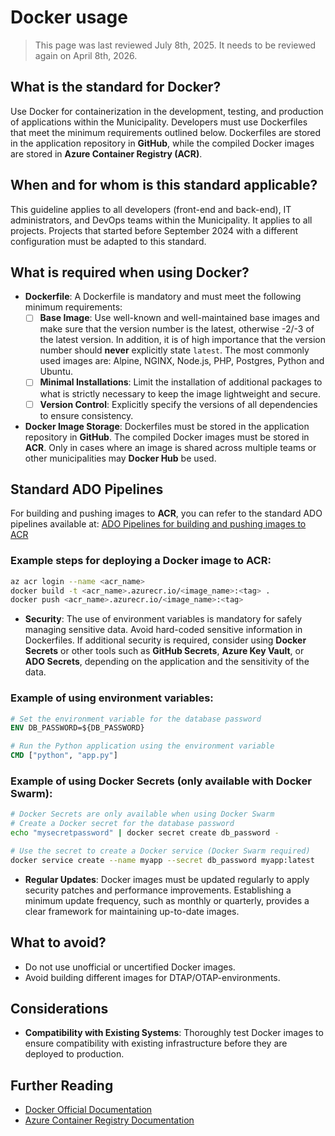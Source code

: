 ﻿# Docker usage
> This page was last reviewed July 8th, 2025. It needs to be reviewed again on April 8th, 2026.
## What is the standard for Docker?
Use Docker for containerization in the development, testing, and production of applications within the Municipality. Developers must use Dockerfiles that meet the minimum requirements outlined below. Dockerfiles are stored in the application repository in **GitHub**, while the compiled Docker images are stored in **Azure Container Registry (ACR)**.

## When and for whom is this standard applicable?
This guideline applies to all developers (front-end and back-end), IT administrators, and DevOps teams within the Municipality. It applies to all projects. Projects that started before September 2024 with a different configuration must be adapted to this standard.

## What is required when using Docker?

- **Dockerfile**: A Dockerfile is mandatory and must meet the following minimum requirements:
    - [ ] **Base Image**: Use well-known and well-maintained base images and make sure that the version number is the latest, otherwise -2/-3 of the latest version. In addition, it is of high importance that the version number should **never** explicitly state `latest`. The most commonly used images are: Alpine, NGINX, Node.js, PHP, Postgres, Python and Ubuntu.
    - [ ] **Minimal Installations**: Limit the installation of additional packages to what is strictly necessary to keep the image lightweight and secure.
    - [ ] **Version Control**: Explicitly specify the versions of all dependencies to ensure consistency.
- **Docker Image Storage**: Dockerfiles must be stored in the application repository in **GitHub**. The compiled Docker images must be stored in **ACR**. Only in cases where an image is shared across multiple teams or other municipalities may **Docker Hub** be used.

## Standard ADO Pipelines

For building and pushing images to **ACR**, you can refer to the standard ADO pipelines available at:
[ADO Pipelines for building and pushing images to ACR](https://github.com/Amsterdam/common-azure-pipelines)

### Example steps for deploying a Docker image to ACR:

```bash
az acr login --name <acr_name>
docker build -t <acr_name>.azurecr.io/<image_name>:<tag> .
docker push <acr_name>.azurecr.io/<image_name>:<tag>
```

- **Security**: The use of environment variables is mandatory for safely managing sensitive data. Avoid hard-coded sensitive information in Dockerfiles. If additional security is required, consider using **Docker Secrets** or other tools such as **GitHub Secrets**, **Azure Key Vault**, or **ADO Secrets**, depending on the application and the sensitivity of the data.

### Example of using environment variables:

```dockerfile
# Set the environment variable for the database password
ENV DB_PASSWORD=${DB_PASSWORD}

# Run the Python application using the environment variable
CMD ["python", "app.py"]
```

### Example of using Docker Secrets (only available with Docker Swarm):

```bash
# Docker Secrets are only available when using Docker Swarm
# Create a Docker secret for the database password
echo "mysecretpassword" | docker secret create db_password -

# Use the secret to create a Docker service (Docker Swarm required)
docker service create --name myapp --secret db_password myapp:latest
```

- **Regular Updates**: Docker images must be updated regularly to apply security patches and performance improvements. Establishing a minimum update frequency, such as monthly or quarterly, provides a clear framework for maintaining up-to-date images.

## What to avoid?

- Do not use unofficial or uncertified Docker images.
- Avoid building different images for DTAP/OTAP-environments.

## Considerations

- **Compatibility with Existing Systems**: Thoroughly test Docker images to ensure compatibility with existing infrastructure before they are deployed to production.

## Further Reading

- [Docker Official Documentation](https://docs.docker.com/)
- [Azure Container Registry Documentation](https://docs.microsoft.com/en-us/azure/container-registry/)
